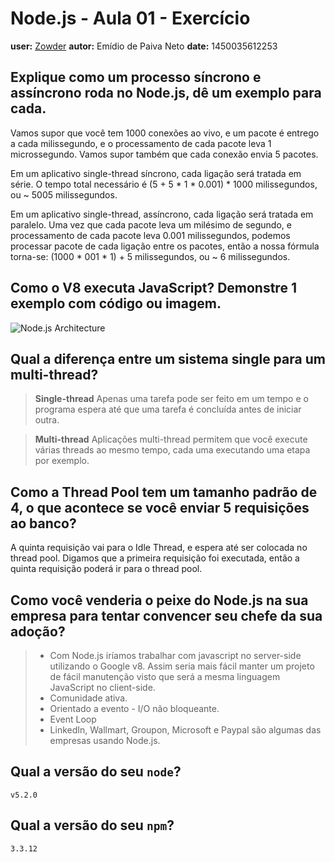 # Node.js - Aula 01 - Exercício
**user:** [Zowder](https://github.com/Zowder)
**autor:** Emídio de Paiva Neto
**date:** 1450035612253

## Explique como um processo síncrono e assíncrono roda no Node.js, dê um exemplo para cada.
Vamos supor que você tem 1000 conexões ao vivo, e um pacote é entrego  a cada milissegundo, e o processamento de cada pacote leva 1 microssegundo. Vamos supor também que cada conexão envia 5 pacotes.

Em um aplicativo single-thread síncrono, cada ligação será tratada em série. O tempo total necessário é (5 + 5 * 1 * 0.001) * 1000 milissegundos, ou ~ 5005 milissegundos.

Em um aplicativo single-thread, assíncrono, cada ligação será tratada em paralelo. Uma vez que cada pacote leva um milésimo de segundo, e processamento de cada pacote leva 0.001 milissegundos, podemos processar pacote de cada ligação entre os pacotes, então a nossa fórmula torna-se: (1000 * 001 * 1) + 5 milissegundos, ou ~ 6 milissegundos.
## Como o V8 executa JavaScript? Demonstre 1 exemplo com código ou imagem.
![Node.js Architecture](http://image.slidesharecdn.com/15fuv8js7ulf1nzuakfe-140628073041-phpapp01/95/nodejs-enterprise-middleware-25-638.jpg?cb=1403940779)
## Qual a diferença entre um sistema single para um multi-thread?

>**Single-thread**
Apenas uma tarefa pode ser feito em um tempo e o programa espera até que uma tarefa é concluída antes de iniciar outra.

>**Multi-thread**
Aplicações multi-thread permitem que você execute várias threads ao mesmo tempo, cada uma executando uma etapa por exemplo.

## Como a Thread Pool tem um tamanho padrão de 4, o que acontece se você enviar 5 requisições ao banco?

A quinta requisição vai para o Idle Thread, e espera até ser colocada no thread pool. Digamos que a primeira requisição foi executada, então a quinta requisição poderá ir para o thread pool.

## Como você venderia o peixe do Node.js na sua empresa para tentar convencer seu chefe da sua adoção?
> * Com Node.js iríamos trabalhar com javascript no server-side utilizando o Google v8. Assim seria mais fácil manter um projeto de fácil manutenção visto que será a mesma linguagem JavaScript no client-side.
> * Comunidade ativa.
> * Orientado a evento - I/O não bloqueante.
> * Event Loop
> * LinkedIn, Wallmart, Groupon, Microsoft e Paypal são algumas das empresas usando Node.js.

## Qual a versão do seu `node`?

    v5.2.0

## Qual a versão do seu `npm`?

    3.3.12
